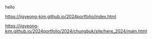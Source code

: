 hello


https://jigyeong-kim.github.io/2024portfolio/index.html

https://jigyeong-kim.github.io/2024portfolio/2024/chungbuk/site/here_2024/main.html
